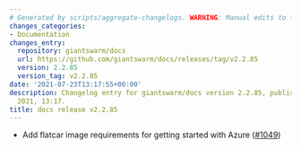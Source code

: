 ```yaml
---
# Generated by scripts/aggregate-changelogs. WARNING: Manual edits to this files will be overwritten.
changes_categories:
- Documentation
changes_entry:
  repository: giantswarm/docs
  url: https://github.com/giantswarm/docs/releases/tag/v2.2.85
  version: 2.2.85
  version_tag: v2.2.85
date: '2021-07-23T13:17:55+00:00'
description: Changelog entry for giantswarm/docs version 2.2.85, published on 23 July
  2021, 13:17.
title: docs release v2.2.85
---
```


- Add flatcar image requirements for getting started with Azure  ([#1049](https://github.com/giantswarm/docs/pull/1049))
